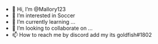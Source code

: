 - 👋 Hi, I’m @Mallory123
- 👀 I’m interested in Soccer 
- 🌱 I’m currently learning ...
- 💞️ I’m looking to collaborate on ...
- 📫 How to reach me by discord add my its goldfish#1802

<!---
Mallory123/Mallory123 is a ✨ special ✨ repository because its `README.md` (this file) appears on your GitHub profile.
You can click the Preview link to take a look at your changes.
--->
